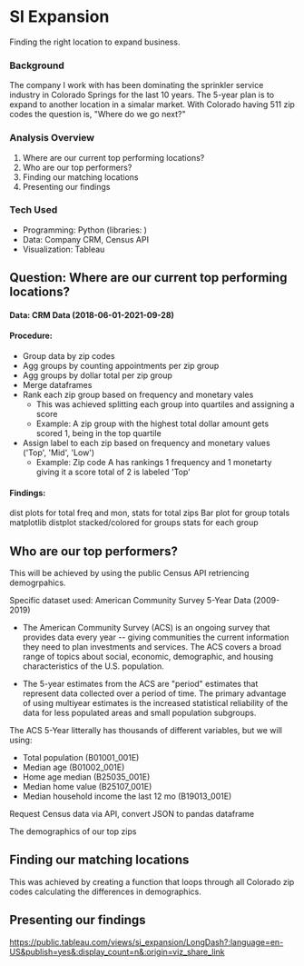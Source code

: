 # SI Expansion 

Finding the right location to expand business.

### Background

The company I work with has been dominating the sprinkler service industry in Colorado Springs for the last 10 years. The 5-year plan is to expand to another location in a simalar market. With Colorado having 511 zip codes the question is, "Where do we go next?" 

### Analysis Overview
1. Where are our current top performing locations?
2. Who are our top performers?
3. Finding our matching locations
4. Presenting our findings

### Tech Used
- Programming: Python (libraries: )
- Data: Company CRM, Census API
- Visualization: Tableau

## Question: Where are our current top performing locations?
#### **Data:** CRM Data (2018-06-01-2021-09-28)
#### **Procedure:**
- Group data by zip codes
- Agg groups by counting appointments per zip group
- Agg groups by dollar total per zip group
- Merge dataframes
- Rank each zip group based on frequency and monetary vales
  - This was achieved splitting each group into quartiles and assigning a score
  - Example: A zip group with the highest total dollar amount gets scored 1, being in the top quartile
- Assign label to each zip based on frequency and monetary values ('Top', 'Mid', 'Low')
  - Example: Zip code A has rankings 1 frequency and 1 monetarty giving it a score total of 2 is labeled 'Top'

#### **Findings:**
dist plots for total freq and mon, stats for total zips
Bar plot for group totals matplotlib
distplot stacked/colored for groups
stats for each group

## Who are our top performers?
This will be achieved by using the public Census API retriencing demogrpahics. 

Specific dataset used: American Community Survey 5-Year Data (2009-2019)

- The American Community Survey (ACS) is an ongoing survey that provides data every year -- giving communities the current information they need to plan investments and services. The ACS covers a broad range of topics about social, economic, demographic, and housing characteristics of the U.S. population.

- The 5-year estimates from the ACS are "period" estimates that represent data collected over a period of time. The primary advantage of using multiyear estimates is the increased statistical reliability of the data for less populated areas and small population subgroups.

The ACS 5-Year litterally has thousands of different variables, but we will using:
- Total population (B01001_001E) 
- Median age (B01002_001E)
- Home age median (B25035_001E) 
- Median home value (B25107_001E)
- Median household income the last 12 mo (B19013_001E)

Request Census data via API, convert JSON to pandas dataframe


The demographics of our top zips


## Finding our matching locations
This was achieved by creating a function that loops through all Colorado zip codes calculating the differences in demographics.


## Presenting our findings

https://public.tableau.com/views/si_expansion/LongDash?:language=en-US&publish=yes&:display_count=n&:origin=viz_share_link

